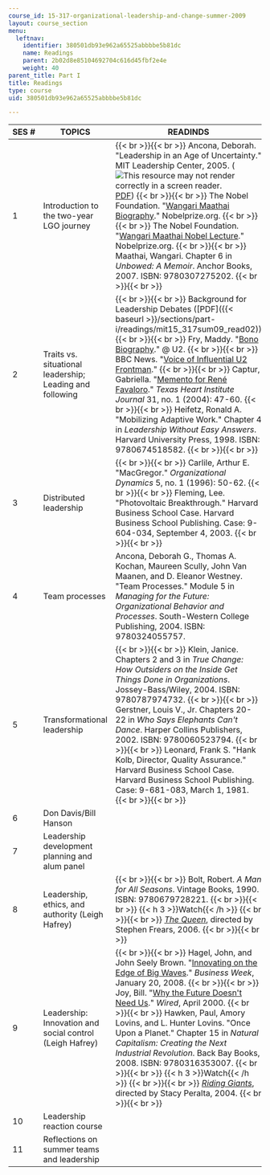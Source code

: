 ```yaml
---
course_id: 15-317-organizational-leadership-and-change-summer-2009
layout: course_section
menu:
  leftnav:
    identifier: 380501db93e962a65525abbbbe5b81dc
    name: Readings
    parent: 2b02d8e85104692704c616d45fbf2e4e
    weight: 40
parent_title: Part I
title: Readings
type: course
uid: 380501db93e962a65525abbbbe5b81dc

---
```


| SES # | TOPICS | READINDS |
| --- | --- | --- |
| 1 | Introduction to the two-year LGO journey |  {{< br >}}{{< br >}} Ancona, Deborah. "Leadership in an Age of Uncertainty." MIT Leadership Center, 2005. (![This resource may not render correctly in a screen reader.](/images/inacessible.gif)[PDF](http://ebusiness.mit.edu/research/Briefs/Ancona_Leadership_Final_VI.pdf)) {{< br >}}{{< br >}} The Nobel Foundation. "[Wangari Maathai Biography](http://www.nobelprize.org/nobel_prizes/peace/laureates/2004/maathai-bio.html)." Nobelprize.org. {{< br >}}{{< br >}} The Nobel Foundation. "[Wangari Maathai Nobel Lecture](http://www.nobelprize.org/nobel_prizes/peace/laureates/2004/maathai-lecture-text.html)." Nobelprize.org. {{< br >}}{{< br >}} Maathai, Wangari. Chapter 6 in _Unbowed: A Memoir_. Anchor Books, 2007. ISBN: 9780307275202. {{< br >}}{{< br >}}  |
| 2 | Traits vs. situational leadership; Leading and following |  {{< br >}}{{< br >}} Background for Leadership Debates ([PDF]({{< baseurl >}}/sections/part-i/readings/mit15_317sum09_read02)) {{< br >}}{{< br >}} Fry, Maddy. "[Bono Biography](http://www.atu2.com/band/bono/)." @ U2. {{< br >}}{{< br >}} BBC News. "[Voice of Influential U2 Frontman](http://news.bbc.co.uk/2/hi/entertainment/4540228.stm)." {{< br >}}{{< br >}} Captur, Gabriella. "[Memento for René Favaloro](http://www.ncbi.nlm.nih.gov/pmc/articles/PMC387434/)." _Texas Heart Institute Journal_ 31, no. 1 (2004): 47-60. {{< br >}}{{< br >}} Heifetz, Ronald A. "Mobilizing Adaptive Work." Chapter 4 in _Leadership Without Easy Answers_. Harvard University Press, 1998. ISBN: 9780674518582. {{< br >}}{{< br >}}  |
| 3 | Distributed leadership |  {{< br >}}{{< br >}} Carlile, Arthur E. "MacGregor." _Organizational Dynamics_ 5, no. 1 (1996): 50-62. {{< br >}}{{< br >}} Fleming, Lee. "Photovoltaic Breakthrough." Harvard Business School Case. Harvard Business School Publishing. Case: 9-604-034, September 4, 2003. {{< br >}}{{< br >}}  |
| 4 | Team processes | Ancona, Deborah G., Thomas A. Kochan, Maureen Scully, John Van Maanen, and D. Eleanor Westney. "Team Processes." Module 5 in _Managing for the Future: Organizational Behavior and Processes_. South-Western College Publishing, 2004. ISBN: 9780324055757. |
| 5 | Transformational leadership |  {{< br >}}{{< br >}} Klein, Janice. Chapters 2 and 3 in _True Change: How Outsiders on the Inside Get Things Done in Organizations_. Jossey-Bass/Wiley, 2004. ISBN: 9780787974732. {{< br >}}{{< br >}} Gerstner, Louis V., Jr. Chapters 20-22 in _Who Says Elephants Can't Dance_. Harper Collins Publishers, 2002. ISBN: 9780060523794. {{< br >}}{{< br >}} Leonard, Frank S. "Hank Kolb, Director, Quality Assurance." Harvard Business School Case. Harvard Business School Publishing. Case: 9-681-083, March 1, 1981. {{< br >}}{{< br >}}  |
| 6 | Don Davis/Bill Hanson | &nbsp; |
| 7 | Leadership development planning and alum panel | &nbsp; |
| 8 | Leadership, ethics, and authority (Leigh Hafrey) |  {{< br >}}{{< br >}} Bolt, Robert. _A Man for All Seasons_. Vintage Books, 1990. ISBN: 9780679728221. {{< br >}}{{< br >}} {{< h 3 >}}Watch{{< /h >}} {{< br >}}{{< br >}} [_The Queen_](http://www.imdb.com/title/tt0436697/), directed by Stephen Frears, 2006. {{< br >}}{{< br >}}  |
| 9 | Leadership: Innovation and social control (Leigh Hafrey) |  {{< br >}}{{< br >}} Hagel, John, and John Seely Brown. "[Innovating on the Edge of Big Waves](http://www.businessweek.com/innovate/content/jan2008/id20080130_724732.htm)." _Business Week_, January 20, 2008. {{< br >}}{{< br >}} Joy, Bill. "[Why the Future Doesn't Need Us](http://www.wired.com/wired/archive/8.04/joy.html)." _Wired_, April 2000. {{< br >}}{{< br >}} Hawken, Paul, Amory Lovins, and L. Hunter Lovins. "Once Upon a Planet." Chapter 15 in _Natural Capitalism: Creating the Next Industrial Revolution_. Back Bay Books, 2008. ISBN: 9780316353007. {{< br >}}{{< br >}} {{< h 3 >}}Watch{{< /h >}} {{< br >}}{{< br >}} [_Riding Giants_](http://www.imdb.com/title/tt0389326/), directed by Stacy Peralta, 2004. {{< br >}}{{< br >}}  |
| 10 | Leadership reaction course | &nbsp; |
| 11 | Reflections on summer teams and leadership |
